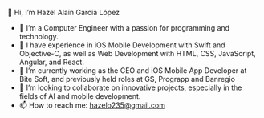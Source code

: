 
👋 Hi, I’m Hazel Alain García López

- 👀 I’m a Computer Engineer with a passion for programming and technology.
- 🌱 I have experience in iOS Mobile Development with Swift and Objective-C, as well as Web Development with HTML, CSS, JavaScript, Angular, and React.
- 💼 I’m currently working as the CEO and iOS Mobile App Developer at Bite Soft, and previously held roles at GS, Prograpp and Banregio
- 💞️ I’m looking to collaborate on innovative projects, especially in the fields of AI and mobile development.
- 📫 How to reach me: hazelo235@gmail.com
